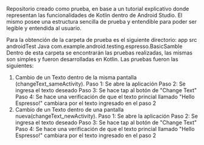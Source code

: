 Repositorio creado como prueba, en base a un tutorial explicativo donde representan las funcionalidades de Kotlin dentro de Android Studio.
El mismo posee una estructura sencilla de prueba y entendible para poder ser legible y entendida al usuario.

Para la obtención de la carpeta de prueba es el siguiente directorio:
  app
    src
      androidTest
        Java
          com.example.android.testing.espresso.BasicSamble
Dentro de esta carpeta se encontrarán las pruebas realizadas, las mismas son simples y fueron desarrolladas en Kotlin. Las pruebas fueron las siguientes:
  1. Cambio de un Texto dentro de la misma pantalla (changeText_sameActivity).
       Paso 1: Se abre la aplicación
       Paso 2: Se ingresa el texto deseado
       Paso 3: Se hace tap al botón de "Change Text"
       Paso 4: Se hace una verificación de que el texto princial llamado "Hello Espresso!" cambiara por el texto ingresado en el paso 2
  2. Cambio de un Texto dentro de una pantalla nueva(changeText_newActivity).
       Paso 1: Se abre la aplicación
       Paso 2: Se ingresa el texto deseado
       Paso 3: Se hace tap al botón de "Change Text"
       Paso 4: Se hace una verificación de que el texto princial llamado "Hello Espresso!" cambiara por el texto ingresado en el paso 2
